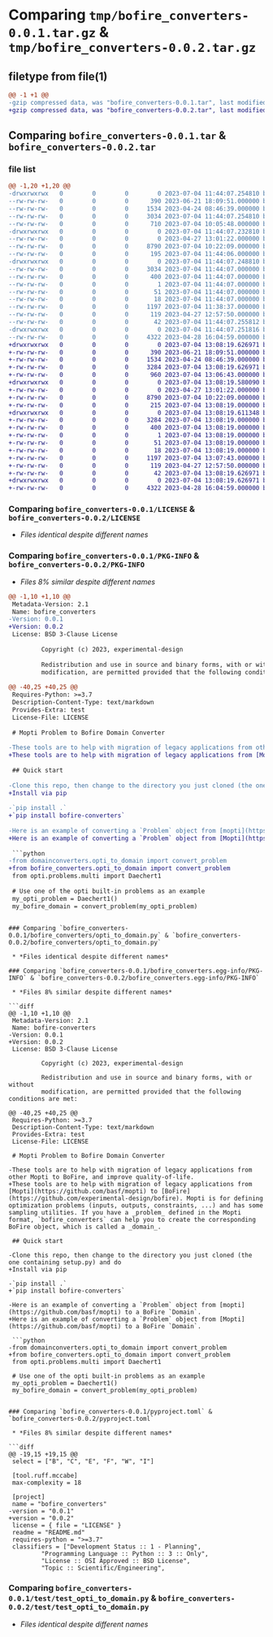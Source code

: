 # Comparing `tmp/bofire_converters-0.0.1.tar.gz` & `tmp/bofire_converters-0.0.2.tar.gz`

## filetype from file(1)

```diff
@@ -1 +1 @@
-gzip compressed data, was "bofire_converters-0.0.1.tar", last modified: Tue Jul  4 11:44:07 2023, max compression
+gzip compressed data, was "bofire_converters-0.0.2.tar", last modified: Tue Jul  4 13:08:19 2023, max compression
```

## Comparing `bofire_converters-0.0.1.tar` & `bofire_converters-0.0.2.tar`

### file list

```diff
@@ -1,20 +1,20 @@
-drwxrwxrwx   0        0        0        0 2023-07-04 11:44:07.254810 bofire_converters-0.0.1/
--rw-rw-rw-   0        0        0      390 2023-06-21 18:09:51.000000 bofire_converters-0.0.1/.pre-commit-config.yaml
--rw-rw-rw-   0        0        0     1534 2023-04-24 08:46:39.000000 bofire_converters-0.0.1/LICENSE
--rw-rw-rw-   0        0        0     3034 2023-07-04 11:44:07.254810 bofire_converters-0.0.1/PKG-INFO
--rw-rw-rw-   0        0        0      710 2023-07-04 10:05:48.000000 bofire_converters-0.0.1/README.md
-drwxrwxrwx   0        0        0        0 2023-07-04 11:44:07.232810 bofire_converters-0.0.1/bofire_converters/
--rw-rw-rw-   0        0        0        0 2023-04-27 13:01:22.000000 bofire_converters-0.0.1/bofire_converters/__init__.py
--rw-rw-rw-   0        0        0     8790 2023-07-04 10:22:09.000000 bofire_converters-0.0.1/bofire_converters/opti_to_domain.py
--rw-rw-rw-   0        0        0      195 2023-07-04 11:44:06.000000 bofire_converters-0.0.1/bofire_converters/version.py
-drwxrwxrwx   0        0        0        0 2023-07-04 11:44:07.248810 bofire_converters-0.0.1/bofire_converters.egg-info/
--rw-rw-rw-   0        0        0     3034 2023-07-04 11:44:07.000000 bofire_converters-0.0.1/bofire_converters.egg-info/PKG-INFO
--rw-rw-rw-   0        0        0      400 2023-07-04 11:44:07.000000 bofire_converters-0.0.1/bofire_converters.egg-info/SOURCES.txt
--rw-rw-rw-   0        0        0        1 2023-07-04 11:44:07.000000 bofire_converters-0.0.1/bofire_converters.egg-info/dependency_links.txt
--rw-rw-rw-   0        0        0       51 2023-07-04 11:44:07.000000 bofire_converters-0.0.1/bofire_converters.egg-info/requires.txt
--rw-rw-rw-   0        0        0       18 2023-07-04 11:44:07.000000 bofire_converters-0.0.1/bofire_converters.egg-info/top_level.txt
--rw-rw-rw-   0        0        0     1197 2023-07-04 11:38:37.000000 bofire_converters-0.0.1/pyproject.toml
--rw-rw-rw-   0        0        0      119 2023-04-27 12:57:50.000000 bofire_converters-0.0.1/requirements.txt
--rw-rw-rw-   0        0        0       42 2023-07-04 11:44:07.255812 bofire_converters-0.0.1/setup.cfg
-drwxrwxrwx   0        0        0        0 2023-07-04 11:44:07.251816 bofire_converters-0.0.1/test/
--rw-rw-rw-   0        0        0     4322 2023-04-28 16:04:59.000000 bofire_converters-0.0.1/test/test_opti_to_domain.py
+drwxrwxrwx   0        0        0        0 2023-07-04 13:08:19.626971 bofire_converters-0.0.2/
+-rw-rw-rw-   0        0        0      390 2023-06-21 18:09:51.000000 bofire_converters-0.0.2/.pre-commit-config.yaml
+-rw-rw-rw-   0        0        0     1534 2023-04-24 08:46:39.000000 bofire_converters-0.0.2/LICENSE
+-rw-rw-rw-   0        0        0     3284 2023-07-04 13:08:19.626971 bofire_converters-0.0.2/PKG-INFO
+-rw-rw-rw-   0        0        0      960 2023-07-04 13:06:43.000000 bofire_converters-0.0.2/README.md
+drwxrwxrwx   0        0        0        0 2023-07-04 13:08:19.580090 bofire_converters-0.0.2/bofire_converters/
+-rw-rw-rw-   0        0        0        0 2023-04-27 13:01:22.000000 bofire_converters-0.0.2/bofire_converters/__init__.py
+-rw-rw-rw-   0        0        0     8790 2023-07-04 10:22:09.000000 bofire_converters-0.0.2/bofire_converters/opti_to_domain.py
+-rw-rw-rw-   0        0        0      215 2023-07-04 13:08:19.000000 bofire_converters-0.0.2/bofire_converters/version.py
+drwxrwxrwx   0        0        0        0 2023-07-04 13:08:19.611348 bofire_converters-0.0.2/bofire_converters.egg-info/
+-rw-rw-rw-   0        0        0     3284 2023-07-04 13:08:19.000000 bofire_converters-0.0.2/bofire_converters.egg-info/PKG-INFO
+-rw-rw-rw-   0        0        0      400 2023-07-04 13:08:19.000000 bofire_converters-0.0.2/bofire_converters.egg-info/SOURCES.txt
+-rw-rw-rw-   0        0        0        1 2023-07-04 13:08:19.000000 bofire_converters-0.0.2/bofire_converters.egg-info/dependency_links.txt
+-rw-rw-rw-   0        0        0       51 2023-07-04 13:08:19.000000 bofire_converters-0.0.2/bofire_converters.egg-info/requires.txt
+-rw-rw-rw-   0        0        0       18 2023-07-04 13:08:19.000000 bofire_converters-0.0.2/bofire_converters.egg-info/top_level.txt
+-rw-rw-rw-   0        0        0     1197 2023-07-04 13:07:43.000000 bofire_converters-0.0.2/pyproject.toml
+-rw-rw-rw-   0        0        0      119 2023-04-27 12:57:50.000000 bofire_converters-0.0.2/requirements.txt
+-rw-rw-rw-   0        0        0       42 2023-07-04 13:08:19.626971 bofire_converters-0.0.2/setup.cfg
+drwxrwxrwx   0        0        0        0 2023-07-04 13:08:19.626971 bofire_converters-0.0.2/test/
+-rw-rw-rw-   0        0        0     4322 2023-04-28 16:04:59.000000 bofire_converters-0.0.2/test/test_opti_to_domain.py
```

### Comparing `bofire_converters-0.0.1/LICENSE` & `bofire_converters-0.0.2/LICENSE`

 * *Files identical despite different names*

### Comparing `bofire_converters-0.0.1/PKG-INFO` & `bofire_converters-0.0.2/PKG-INFO`

 * *Files 8% similar despite different names*

```diff
@@ -1,10 +1,10 @@
 Metadata-Version: 2.1
 Name: bofire_converters
-Version: 0.0.1
+Version: 0.0.2
 License: BSD 3-Clause License
         
         Copyright (c) 2023, experimental-design
         
         Redistribution and use in source and binary forms, with or without
         modification, are permitted provided that the following conditions are met:
         
@@ -40,25 +40,25 @@
 Requires-Python: >=3.7
 Description-Content-Type: text/markdown
 Provides-Extra: test
 License-File: LICENSE
 
 # Mopti Problem to Bofire Domain Converter
 
-These tools are to help with migration of legacy applications from other Mopti to BoFire, and improve quality-of-life.
+These tools are to help with migration of legacy applications from [Mopti](https://github.com/basf/mopti) to [BoFire](https://github.com/experimental-design/bofire). Mopti is for defining optimization problems (inputs, outputs, constraints, ...) and has some sampling utilities. If you have a _problem_ defined in the Mopti format, `bofire_converters` can help you to create the corresponding BoFire object, which is called a _domain_.
 
 ## Quick start
 
-Clone this repo, then change to the directory you just cloned (the one containing setup.py) and do 
+Install via pip
 
-`pip install .`
+`pip install bofire-converters`
 
-Here is an example of converting a `Problem` object from [mopti](https://github.com/basf/mopti) to a BoFire `Domain`.
+Here is an example of converting a `Problem` object from [Mopti](https://github.com/basf/mopti) to a BoFire `Domain`.
 
 ```python
-from domainconverters.opti_to_domain import convert_problem
+from bofire_converters.opti_to_domain import convert_problem
 from opti.problems.multi import Daechert1
 
 # Use one of the opti built-in problems as an example
 my_opti_problem = Daechert1()                    
 my_bofire_domain = convert_problem(my_opti_problem)
 ```
```

### Comparing `bofire_converters-0.0.1/bofire_converters/opti_to_domain.py` & `bofire_converters-0.0.2/bofire_converters/opti_to_domain.py`

 * *Files identical despite different names*

### Comparing `bofire_converters-0.0.1/bofire_converters.egg-info/PKG-INFO` & `bofire_converters-0.0.2/bofire_converters.egg-info/PKG-INFO`

 * *Files 8% similar despite different names*

```diff
@@ -1,10 +1,10 @@
 Metadata-Version: 2.1
 Name: bofire-converters
-Version: 0.0.1
+Version: 0.0.2
 License: BSD 3-Clause License
         
         Copyright (c) 2023, experimental-design
         
         Redistribution and use in source and binary forms, with or without
         modification, are permitted provided that the following conditions are met:
         
@@ -40,25 +40,25 @@
 Requires-Python: >=3.7
 Description-Content-Type: text/markdown
 Provides-Extra: test
 License-File: LICENSE
 
 # Mopti Problem to Bofire Domain Converter
 
-These tools are to help with migration of legacy applications from other Mopti to BoFire, and improve quality-of-life.
+These tools are to help with migration of legacy applications from [Mopti](https://github.com/basf/mopti) to [BoFire](https://github.com/experimental-design/bofire). Mopti is for defining optimization problems (inputs, outputs, constraints, ...) and has some sampling utilities. If you have a _problem_ defined in the Mopti format, `bofire_converters` can help you to create the corresponding BoFire object, which is called a _domain_.
 
 ## Quick start
 
-Clone this repo, then change to the directory you just cloned (the one containing setup.py) and do 
+Install via pip
 
-`pip install .`
+`pip install bofire-converters`
 
-Here is an example of converting a `Problem` object from [mopti](https://github.com/basf/mopti) to a BoFire `Domain`.
+Here is an example of converting a `Problem` object from [Mopti](https://github.com/basf/mopti) to a BoFire `Domain`.
 
 ```python
-from domainconverters.opti_to_domain import convert_problem
+from bofire_converters.opti_to_domain import convert_problem
 from opti.problems.multi import Daechert1
 
 # Use one of the opti built-in problems as an example
 my_opti_problem = Daechert1()                    
 my_bofire_domain = convert_problem(my_opti_problem)
 ```
```

### Comparing `bofire_converters-0.0.1/pyproject.toml` & `bofire_converters-0.0.2/pyproject.toml`

 * *Files 8% similar despite different names*

```diff
@@ -19,15 +19,15 @@
 select = ["B", "C", "E", "F", "W", "I"]
 
 [tool.ruff.mccabe]
 max-complexity = 18
 
 [project]
 name = "bofire_converters"
-version = "0.0.1"
+version = "0.0.2"
 license = { file = "LICENSE" }
 readme = "README.md"
 requires-python = ">=3.7"
 classifiers = ["Development Status :: 1 - Planning",
         "Programming Language :: Python :: 3 :: Only",
         "License :: OSI Approved :: BSD License",
         "Topic :: Scientific/Engineering",
```

### Comparing `bofire_converters-0.0.1/test/test_opti_to_domain.py` & `bofire_converters-0.0.2/test/test_opti_to_domain.py`

 * *Files identical despite different names*

